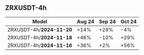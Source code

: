 ## ZRXUSDT-4h

| Model                       | Aug 24  | Sep 24  | Oct 24  |
|-----------------------------|---------|---------|---------|
| ZRXUSDT-4h/**2024-11-20**   | +14%    | +29%    | -4%     |
| ZRXUSDT-4h/**2024-11-18**   | +46%    | -10%    | +29%    |
| ZRXUSDT-4h/**2024-11-16**   | +36%    | +2%     | +56%    |